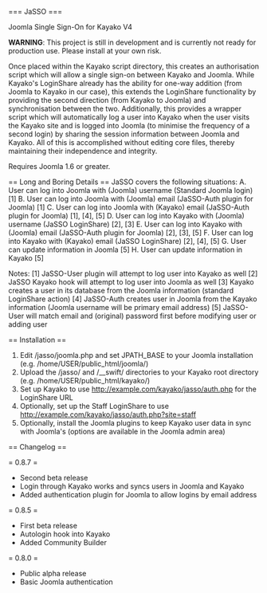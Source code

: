 === JaSSO ===

Joomla Single Sign-On for Kayako V4

**WARNING**: This project is still in development and is currently not ready for production use. Please install at your own risk.

Once placed within the Kayako script directory, this creates an authorisation script which will allow a single sign-on between Kayako and Joomla. While Kayako's LoginShare already has the ability for one-way addition (from Joomla to Kayako in our case), this extends the LoginShare functionality by providing the second direction (from Kayako to Joomla) and synchronisation between the two. Additionally, this provides a wrapper script which will automatically log a user into Kayako when the user visits the Kayako site and is logged into Joomla (to minimise the frequency of a second login) by sharing the session information between Joomla and Kayako. All of this is accomplished without editing core files, thereby maintaining their independence and integrity.

Requires Joomla 1.6 or greater.

== Long and Boring Details ==
JaSSO covers the following situations:
A. User can log into Joomla with (Joomla) username (Standard Joomla login) [1]
B. User can log into Joomla with (Joomla) email (JaSSO-Auth plugin for Joomla) [1]
C. User can log into Joomla with (Kayako) email (JaSSO-Auth plugin for Joomla) [1], [4], [5]
D. User can log into Kayako with (Joomla) username (JaSSO LoginShare) [2], [3]
E. User can log into Kayako with (Joomla) email (JaSSO-Auth plugin for Joomla) [2], [3], [5]
F. User can log into Kayako with (Kayako) email (JaSSO LoginShare) [2], [4], [5]
G. User can update information in Joomla [5]
H. User can update information in Kayako [5]

Notes:
  [1] JaSSO-User plugin will attempt to log user into Kayako as well
  [2] JaSSO Kayako hook will attempt to log user into Joomla as well
  [3] Kayako creates a user in its database from the Joomla information (standard LoginShare action)
  [4] JaSSO-Auth creates user in Joomla from the Kayako information (Joomla username will be primary email address)
  [5] JaSSO-User will match email and (original) password first before modifying user or adding user

== Installation ==

1. Edit /jasso/joomla.php and set JPATH_BASE to your Joomla installation (e.g. /home/USER/public_html/joomla/)
3. Upload the /jasso/ and /__swift/ directories to your Kayako root directory (e.g. /home/USER/public_html/kayako/)
4. Set up Kayako to use http://example.com/kayako/jasso/auth.php for the LoginShare URL
5. Optionally, set up the Staff LoginShare to use http://example.com/kayako/jasso/auth.php?site=staff
6. Optionally, install the Joomla plugins to keep Kayako user data in sync with Joomla's (options are available in the Joomla admin area)

== Changelog ==

= 0.8.7 =
* Second beta release
* Login through Kayako works and syncs users in Joomla and Kayako
* Added authentication plugin for Joomla to allow logins by email address

= 0.8.5 =
* First beta release
* Autologin hook into Kayako
* Added Community Builder

= 0.8.0 =
* Public alpha release
* Basic Joomla authentication
